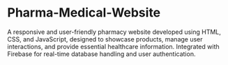 # Pharma-Medical-Website
A responsive and user-friendly pharmacy website developed using HTML, CSS, and JavaScript, designed to showcase products, manage user interactions, and provide essential healthcare information. Integrated with Firebase for real-time database handling and user authentication. 
